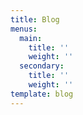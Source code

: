 ```yaml
---
title: Blog
menus:
  main:
    title: ''
    weight: ''
  secondary:
    title: ''
    weight: ''
template: blog
---
```


